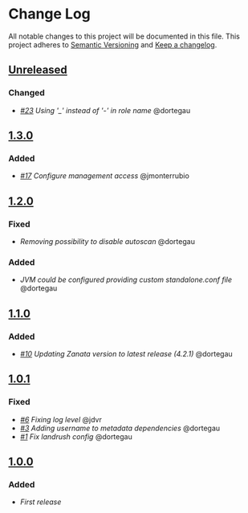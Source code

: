 # Change Log

All notable changes to this project will be documented in this file.
This project adheres to [Semantic Versioning](http://semver.org/) and [Keep a changelog](https://github.com/olivierlacan/keep-a-changelog).

## [Unreleased](https://github.com/idealista/zanata_role/tree/develop)
### Changed
- *[#23](https://github.com/idealista/zanata_role/issues/23) Using '_' instead of '-' in role name* @dortegau

## [1.3.0](https://github.com/idealista/zanata_role/tree/1.3.0)
### Added
- *[#17](https://github.com/idealista/zanata_role/issues/17) Configure management access* @jmonterrubio

## [1.2.0](https://github.com/idealista/zanata_role/tree/1.2.0)
### Fixed
- *Removing possibility to disable autoscan* @dortegau

### Added
- *JVM could be configured providing custom standalone.conf file* @dortegau

## [1.1.0](https://github.com/idealista/zanata_role/tree/1.1.0)

### Added
- *[#10](https://github.com/idealista/zanata_role/issues/10) Updating Zanata version to latest release (4.2.1)* @dortegau

## [1.0.1](https://github.com/idealista/zanata_role/tree/1.0.1)

### Fixed
- *[#6](https://github.com/idealista/zanata_role/issues/6) Fixing log level* @jdvr
- *[#3](https://github.com/idealista/zanata_role/issues/3) Adding username to metadata dependencies* @dortegau
- *[#1](https://github.com/idealista/zanata_role/issues/1) Fix landrush config* @dortegau


## [1.0.0](https://github.com/idealista/zanata_role/tree/1.0.0)

### Added
- *First release*
